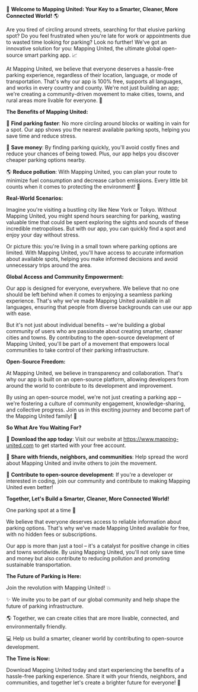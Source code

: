🚀 **Welcome to Mapping United: Your Key to a Smarter, Cleaner, More Connected World!** 🌎

Are you tired of circling around streets, searching for that elusive parking spot? Do you feel frustrated when you're late for work or appointments due to wasted time looking for parking? Look no further! We've got an innovative solution for you: Mapping United, the ultimate global open-source smart parking app. 📈

At Mapping United, we believe that everyone deserves a hassle-free parking experience, regardless of their location, language, or mode of transportation. That's why our app is 100% free, supports all languages, and works in every country and county. We're not just building an app; we're creating a community-driven movement to make cities, towns, and rural areas more livable for everyone. 🌟

**The Benefits of Mapping United:**

🚗 **Find parking faster**: No more circling around blocks or waiting in vain for a spot. Our app shows you the nearest available parking spots, helping you save time and reduce stress.

💸 **Save money**: By finding parking quickly, you'll avoid costly fines and reduce your chances of being towed. Plus, our app helps you discover cheaper parking options nearby.

🌎 **Reduce pollution**: With Mapping United, you can plan your route to minimize fuel consumption and decrease carbon emissions. Every little bit counts when it comes to protecting the environment! 🌟

**Real-World Scenarios:**

Imagine you're visiting a bustling city like New York or Tokyo. Without Mapping United, you might spend hours searching for parking, wasting valuable time that could be spent exploring the sights and sounds of these incredible metropolises. But with our app, you can quickly find a spot and enjoy your day without stress.

Or picture this: you're living in a small town where parking options are limited. With Mapping United, you'll have access to accurate information about available spots, helping you make informed decisions and avoid unnecessary trips around the area.

**Global Access and Community Empowerment:**

Our app is designed for everyone, everywhere. We believe that no one should be left behind when it comes to enjoying a seamless parking experience. That's why we've made Mapping United available in all languages, ensuring that people from diverse backgrounds can use our app with ease.

But it's not just about individual benefits – we're building a global community of users who are passionate about creating smarter, cleaner cities and towns. By contributing to the open-source development of Mapping United, you'll be part of a movement that empowers local communities to take control of their parking infrastructure.

**Open-Source Freedom:**

At Mapping United, we believe in transparency and collaboration. That's why our app is built on an open-source platform, allowing developers from around the world to contribute to its development and improvement.

By using an open-source model, we're not just creating a parking app – we're fostering a culture of community engagement, knowledge-sharing, and collective progress. Join us in this exciting journey and become part of the Mapping United family! 🌈

**So What Are You Waiting For?**

📲 **Download the app today**: Visit our website at https://www.mapping-united.com to get started with your free account.

💬 **Share with friends, neighbors, and communities**: Help spread the word about Mapping United and invite others to join the movement.

🌟 **Contribute to open-source development**: If you're a developer or interested in coding, join our community and contribute to making Mapping United even better!

**Together, Let's Build a Smarter, Cleaner, More Connected World!**

One parking spot at a time 🚗

We believe that everyone deserves access to reliable information about parking options. That's why we've made Mapping United available for free, with no hidden fees or subscriptions.

Our app is more than just a tool – it's a catalyst for positive change in cities and towns worldwide. By using Mapping United, you'll not only save time and money but also contribute to reducing pollution and promoting sustainable transportation.

**The Future of Parking is Here:**

Join the revolution with Mapping United! 💥

✨ We invite you to be part of our global community and help shape the future of parking infrastructure.

🌎 Together, we can create cities that are more livable, connected, and environmentally friendly.

💻 Help us build a smarter, cleaner world by contributing to open-source development.

**The Time is Now:**

Download Mapping United today and start experiencing the benefits of a hassle-free parking experience. Share it with your friends, neighbors, and communities, and together let's create a brighter future for everyone! 🌟